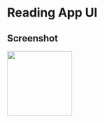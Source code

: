 # Reading App UI



## Screenshot

<img src="https://github.com/Mouadspace/reading-app-ui/assets/121675898/734f5d86-17c1-42fa-bee8-74bbe19a3ed9" width="150" >

